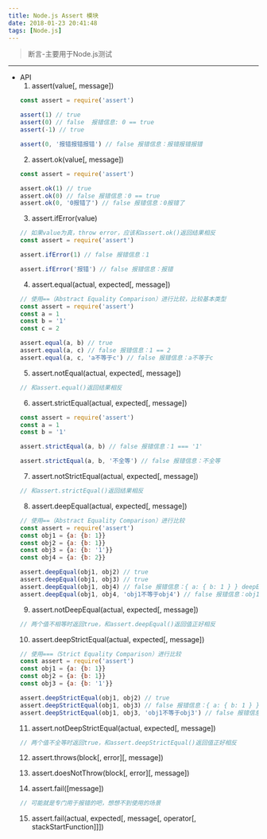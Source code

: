 ```yaml
---
title: Node.js Assert 模块
date: 2018-01-23 20:41:48
tags: [Node.js]
---
```



> 断言-主要用于Node.js测试

------
* API
  1. assert(value[, message])
  ```javascript
  const assert = require('assert')

  assert(1) // true
  assert(0) // false  报错信息: 0 == true
  assert(-1) // true

  assert(0, '报错报错报错') // false 报错信息：报错报错报错
  ```
  2. assert.ok(value[, message])
  ```javascript
  const assert = require('assert')

  assert.ok(1) // true
  assert.ok(0) // false 报错信息：0 == true
  assert.ok(0, '0报错了') // false 报错信息：0报错了
  ```
  <!--more-->
  3. assert.ifError(value)
  ```javascript
  // 如果value为真，throw error，应该和assert.ok()返回结果相反
  const assert = require('assert')

  assert.ifError(1) // false 报错信息：1

  assert.ifError('报错') // false 报错信息：报错
  ```
  4. assert.equal(actual, expected[, message])
  ```javascript
  // 使用==（Abstract Equality Comparison）进行比较，比较基本类型
  const assert = require('assert')
  const a = 1
  const b = '1'
  const c = 2

  assert.equal(a, b) // true
  assert.equal(a, c) // false 报错信息：1 == 2
  assert.equal(a, c, 'a不等于c') // false 报错信息：a不等于c

  ```
  5. assert.notEqual(actual, expected[, message])
  ```javascript
  // 和assert.equal()返回结果相反
  ```
  6. assert.strictEqual(actual, expected[, message])
  ```javascript
  const assert = require('assert')
  const a = 1
  const b = '1'

  assert.strictEqual(a, b) // false 报错信息：1 === '1'

  assert.strictEqual(a, b, '不全等') // false 报错信息：不全等
  ```
  7. assert.notStrictEqual(actual, expected[, message])
  ```javascript
  // 和assert.strictEqual()返回结果相反
  ```
  8. assert.deepEqual(actual, expected[, message])
  ```javascript
  // 使用==（Abstract Equality Comparison）进行比较
  const assert = require('assert')
  const obj1 = {a: {b: 1}}
  const obj2 = {a: {b: 1}}
  const obj3 = {a: {b: '1'}}
  const obj4 = {a: {b: 2}}

  assert.deepEqual(obj1, obj2) // true
  assert.deepEqual(obj1, obj3) // true
  assert.deepEqual(obj1, obj4) // false 报错信息：{ a: { b: 1 } } deepEqual { a: { b: 2 } }
  assert.deepEqual(obj1, obj4, 'obj1不等于obj4') // false 报错信息：obj1不等于obj4

  ```
  9. assert.notDeepEqual(actual, expected[, message])
  ```javascript
  // 两个值不相等时返回true，和assert.deepEqual()返回值正好相反
  ```
  10. assert.deepStrictEqual(actual, expected[, message])
  ```javascript
  // 使用===（Strict Equality Comparison）进行比较
  const assert = require('assert')
  const obj1 = {a: {b: 1}}
  const obj2 = {a: {b: 1}}
  const obj3 = {a: {b: '1'}}

  assert.deepStrictEqual(obj1, obj2) // true
  assert.deepStrictEqual(obj1, obj3) // false 报错信息：{ a: { b: 1 } } deepStrictEqual { a: { b: '1' } }
  assert.deepStrictEqual(obj1, obj3, 'obj1不等于obj3') // false 报错信息：obj1不等于obj3
  ```
  11. assert.notDeepStrictEqual(actual, expected[, message])
  ```javascript
  // 两个值不全等时返回true，和assert.deepStrictEqual()返回值正好相反
  ```
  12. assert.throws(block[, error][, message])
  13. assert.doesNotThrow(block[, error][, message])
  
  14. assert.fail([message])
  ```javascript
  // 可能就是专门用于报错的吧，想想不到使用的场景

  ```
  15. assert.fail(actual, expected[, message[, operator[, stackStartFunction]]])
  